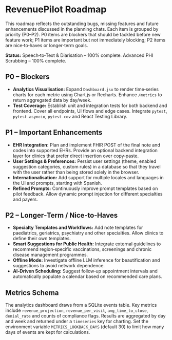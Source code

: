 # RevenuePilot Roadmap

This roadmap reflects the outstanding bugs, missing features and future enhancements discussed in the planning chats.  Each item is grouped by priority (P0–P2).  P0 items are blockers that should be tackled before new feature work; P1 items are important but not immediately blocking; P2 items are nice‑to‑haves or longer‑term goals.

**Status:** Speech‑to‑Text & Diarisation – 100% complete. Advanced PHI Scrubbing – 100% complete.

## P0 – Blockers

- **Analytics Visualisation:** Expand `Dashboard.jsx` to render time‑series charts for each metric using Chart.js or Recharts.  Enhance `/metrics` to return aggregated data by day/week.
- **Test Coverage:** Establish unit and integration tests for both backend and frontend.  Cover all endpoints, UI flows and edge cases.  Integrate `pytest`, `pytest‑asyncio`, `pytest‑cov` and React Testing Library.

## P1 – Important Enhancements

- **EHR Integration:** Plan and implement FHIR POST of the final note and codes into supported EHRs.  Provide an optional backend integration layer for clinics that prefer direct insertion over copy‑paste.
- **User Settings & Preferences:** Persist user settings (theme, enabled suggestion categories, custom rules) in a database so that they travel with the user rather than being stored solely in the browser.
- **Internationalisation:** Add support for multiple locales and languages in the UI and prompts, starting with Spanish.
- **Refined Prompts:** Continuously improve prompt templates based on pilot feedback.  Allow dynamic prompt injection for different specialties and payers.

## P2 – Longer‑Term / Nice‑to‑Haves

- **Specialty Templates and Workflows:** Add note templates for paediatrics, geriatrics, psychiatry and other specialties.  Allow clinics to define their own templates.
- **Smart Suggestions for Public Health:** Integrate external guidelines to recommend region‑specific vaccinations, screenings and chronic disease management programmes.
- **Offline Mode:** Investigate offline LLM inference for beautification and suggestions to avoid network dependence.
- **AI‑Driven Scheduling:** Suggest follow‑up appointment intervals and automatically populate a calendar based on recommended care plans.

## Metrics Schema

The analytics dashboard draws from a SQLite events table.  Key metrics include
`revenue_projection`, `revenue_per_visit`, `avg_time_to_close`, `denial_rate`
and counts of compliance flags.  Results are aggregated by day and week and
returned under a `timeseries` key for charting.  Set the environment variable
`METRICS_LOOKBACK_DAYS` (default 30) to limit how many days of events are kept
for calculations.
